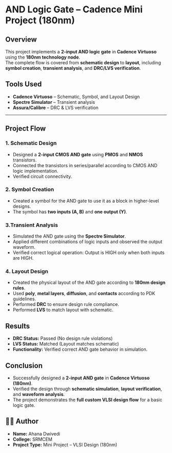 # AND Logic Gate – Cadence Mini Project (180nm)

##  Overview
This project implements a **2-input AND logic gate** in **Cadence Virtuoso** using the **180nm technology node**.  
The complete flow is covered from **schematic design** to **layout**, including **symbol creation**, **transient analysis**, and **DRC/LVS verification**.

## Tools Used
- **Cadence Virtuoso** – Schematic, Symbol, and Layout Design
- **Spectre Simulator** – Transient analysis
- **Assura/Calibre** – DRC & LVS verification

---

## Project Flow

### 1️. Schematic Design
- Designed a **2-input CMOS AND gate** using **PMOS** and **NMOS** transistors.
- Connected the transistors in series/parallel according to CMOS AND logic implementation.
- Verified circuit connectivity.

### 2️. Symbol Creation
- Created a symbol for the AND gate to use it as a block in higher-level designs.
- The symbol has **two inputs (A, B)** and **one output (Y)**.

### 3️.Transient Analysis
- Simulated the AND gate using the **Spectre Simulator**.
- Applied different combinations of logic inputs and observed the output waveform.
- Verified correct logical operation: Output is HIGH only when both inputs are HIGH.

### 4️. Layout Design
- Created the physical layout of the AND gate according to **180nm design rules**.
- Used **poly**, **metal layers**, **diffusion**, and **contacts** according to PDK guidelines.
- Performed **DRC** to ensure design rule compliance.
- Performed **LVS** to match layout with schematic.

## Results
- **DRC Status:**  Passed (No design rule violations)
- **LVS Status:**  Matched (Layout matches schematic)
- **Functionality:** Verified correct AND gate behavior in simulation.

## Conclusion
- Successfully designed a **2-input AND gate** in **Cadence Virtuoso (180nm)**.
- Verified the design through **schematic simulation**, **layout verification**, and **waveform analysis**.
- The project demonstrates the **full custom VLSI design flow** for a basic logic gate.

## 👩‍💻 Author
- **Name:** Ahana Dwivedi
- **College:** SRMCEM
- **Project Type:** Mini Project – VLSI Design (180nm)

